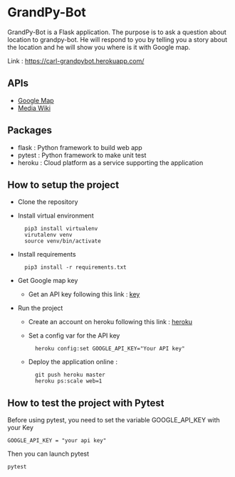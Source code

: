 # GrandPy-Bot
GrandPy-Bot is a Flask application. The purpose is to ask a question 
about location to grandpy-bot. He will respond to you by telling 
you a story about the location and he will show you where is it 
with Google map.

Link : https://carl-grandpybot.herokuapp.com/

## APIs 
* [Google Map](https://developers.google.com/maps/documentation)
* [Media Wiki](https://www.mediawiki.org/wiki/API:Main_page)

## Packages

* flask : Python framework to build web app
* pytest : Python framework to make unit test
* heroku : Cloud platform as a service supporting the application

## How to setup the project
* Clone the repository 
* Install virtual environment

        pip3 install virtualenv
        virutalenv venv
        source venv/bin/activate
* Install requirements

        pip3 install -r requirements.txt

* Get Google map key
    
    - Get an API key following this link : [key](https://developers.google.com/maps/documentation/javascript/get-api-key)
    
* Run the project
    
    - Create an account on heroku following this link : [heroku](https://id.heroku.com/login)
    
    - Set a config var for the API key
        
            heroku config:set GOOGLE_API_KEY="Your API key"
        
    - Deploy the application online :
        
            git push heroku master
            heroku ps:scale web=1

## How to test the project with Pytest

Before using pytest, you need to set the variable GOOGLE_API_KEY with your Key
            
    GOOGLE_API_KEY = "your api key"
    
Then you can launch pytest

    pytest